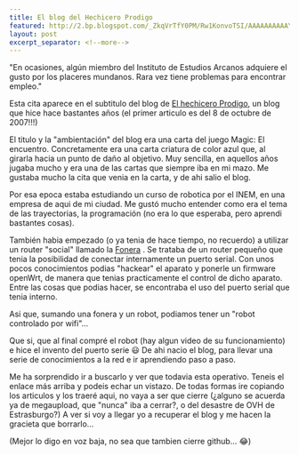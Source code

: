```yaml
---
title: El blog del Hechicero Prodigo
featured: http://2.bp.blogspot.com/_ZkqVrTfY0PM/Rw1KonvoTSI/AAAAAAAAAAY/WuRunNYlIb0/s1600/prodigo.png
layout: post
excerpt_separator: <!--more-->
---
```


"En ocasiones, algún miembro del Instituto de Estudios Arcanos adquiere el gusto por los placeres mundanos.
Rara vez tiene problemas para encontrar empleo." <!--more-->

Esta cita aparece en el subtitulo del blog de [El hechicero Prodigo](https://hechiceroprodigo.blogspot.com), un blog
que hice hace bastantes años (el primer articulo es del 8 de octubre de 2007!!!)

El titulo y la "ambientación" del blog era una carta del juego Magic: El encuentro. Concretamente era una carta criatura
de color azul que, al girarla hacia un punto de daño al objetivo. Muy sencilla, en aquellos años jugaba mucho y era una de las
cartas que siempre iba en mi mazo. Me gustaba mucho la cita que venia en la carta, y de ahi salio el blog.

Por esa epoca estaba estudiando un curso de robotica por el INEM, en una empresa de aqui de mi ciudad. Me gustó mucho
entender como era el tema de las trayectorias, la programación (no era lo que esperaba, pero aprendi bastantes cosas).

También habia empezado (o ya tenia de hace tiempo, no recuerdo) a utilizar un router "social" llamado la [Fonera](https://es.wikipedia.org/wiki/La_Fonera)
. Se trataba de un router pequeño que tenia la posibilidad de conectar internamente un puerto serial. Con unos pocos conocimientos podias
"hackear" el aparato y ponerle un firmware openWrt, de manera que tenias practicamente el control de dicho aparato. Entre
las cosas que podias hacer, se encontraba el uso del puerto serial que tenia interno.

Asi que, sumando una fonera y un robot, podiamos tener un "robot controlado por wifi"...

Que si, que al final compré el robot (hay algun video de su funcionamiento) e hice el invento del puerto serie :smiley:
De ahi nacio el blog, para llevar una serie de conocimientos a la red e ir aprendiendo paso a paso.

Me ha sorprendido ir a buscarlo y ver que todavia esta operativo. Teneis el enlace más arriba y podeis echar un vistazo.
De todas formas ire copiando los articulos y los traeré aqui, no vaya a ser que cierre
(¿alguno se acuerda ya de megaupload, que "nunca" iba a cerrar?, o del desastre de OVH de Estrasburgo?) A ver si voy a llegar yo a recuperar el blog y me hacen la gracieta que borrarlo...

(Mejor lo digo en voz baja, no sea que tambien cierre github... :joy:)

